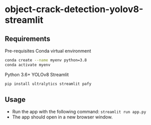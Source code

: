 # object-crack-detection-yolov8-streamlit

## Requirements

Pre-requisites
Conda virtual environment 
```bash
conda create --name myenv python=3.8
conda activate myenv
```

Python 3.6+
YOLOv8
Streamlit

```bash
pip install ultralytics streamlit pafy
```

## Usage

- Run the app with the following command: `streamlit run app.py`
- The app should open in a new browser window.
